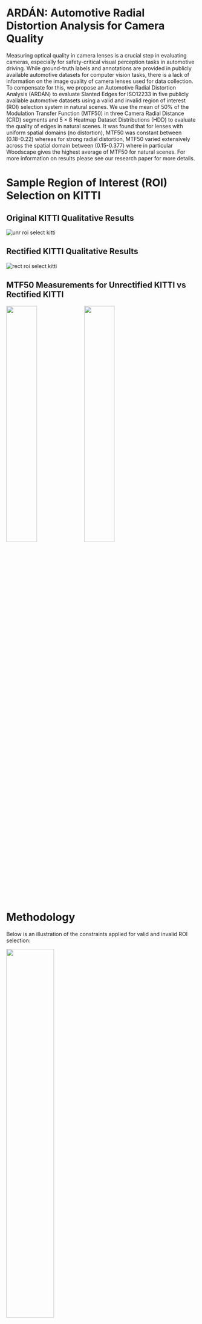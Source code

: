 # ARDÁN: Automotive Radial Distortion Analysis for Camera Quality
Measuring optical quality in camera lenses is a crucial step in evaluating cameras, especially for safety-critical visual perception tasks in automotive driving. While ground-truth labels and annotations are provided in publicly available automotive datasets for computer vision tasks, there is a lack of information on the image quality of camera lenses used for data collection. To compensate for this, we propose an Automotive Radial Distortion Analysis (ARDÁN) to evaluate Slanted Edges for ISO12233 in five publicly available automotive datasets using a valid and invalid region of interest (ROI) selection system in natural scenes. We use the mean of 50\% of the Modulation Transfer Function (MTF50) in three Camera Radial Distance (CRD) segments and $5 \times 8$ Heatmap Dataset Distributions (HDD) to evaluate the quality of edges in natural scenes. It was found that for lenses with uniform spatial domains (no distortion), MTF50 was constant between (0.18-0.22) whereas for strong radial distortion, MTF50 varied extensively across the spatial domain between (0.15-0.377) where in particular Woodscape gives the highest average of MTF50 for natural scenes. For more information on results please see our research paper for more details. 

# Sample Region of Interest (ROI) Selection on KITTI
## Original KITTI Qualitative Results
![unr roi select kitti](https://github.com/danieleceUL/adaptive_nssfr_sfrmat5/blob/main/images/unr-ROI-select.png)
## Rectified KITTI Qualitative Results
![rect roi select kitti](https://github.com/danieleceUL/adaptive_nssfr_sfrmat5/blob/main/images/rect-ROI-select.png)

## MTF50 Measurements for Unrectified KITTI vs Rectified KITTI
<p float="kitti MTF50">
<img src="https://github.com/danieleceUL/adaptive_nssfr_sfrmat5/blob/main/images/0000000005_NS_SFR_Horizontal_SFR_ROI_MTF50.png" width=40% height=40%>
<img src="https://github.com/danieleceUL/adaptive_nssfr_sfrmat5/blob/main/images/0000000000_NS_SFR_Horizontal_SFR_ROI_MTF50.png" width=40% height=40%>
</p>

# Methodology
Below is an illustration of the constraints applied for valid and invalid ROI selection:
<p>
<img src="https://github.com/danieleceUL/adaptive_nssfr_sfrmat5/blob/main/images/MTF_constraints.png" width=50% height=50%>
</p>

**MTF Convexity**: Checking for convexity is a method for ensuring a consistently smooth slope in MTF curves. Slope change or the rate of change in MTF is is of interest. Depending on the position of the first local maximum and minimum measurements, the most significant drop in MTF across the sampling points between 0 and 1 is recorded.
**Energy Limitation above Nyquist frequency**: The area under the curve after 0.5 cy/px should not
exceed 0.2 (0.5cy/px × 0.4SFR) which is at the limit of the local minima constraint.
**Regional Mask Lens Alignment(RMLA)**: A strategy for aligning the regional mask with the geometry of the
camera. This ensures the complete removal of any camera vignetting which contains the dark corners where light falls off the lens.
# MTF Convexity
## Qualitative Results for Front View Woodscape
### Before Convexity
![roi select](https://github.com/danieleceUL/adaptive_nssfr_sfrmat5/blob/main/images/00000_FV_H.png)
![bf data convexity](https://github.com/danieleceUL/adaptive_nssfr_sfrmat5/blob/main/images/00000_FV_NS_SFR_Horizontal_SFR.jpg)
### After Convexity
![roi select](https://github.com/danieleceUL/adaptive_nssfr_sfrmat5/blob/main/images/00000_FV_H_data_convex.png)
MTF convexity detects and filters out drastic slope changes in measurements.
Eliminates measurements with behaviour such as line No. 11 from above. <br/>
After Data Convexity is applied to measurements:
![af data convexity](https://github.com/danieleceUL/adaptive_nssfr_sfrmat5/blob/main/images/00000_FV_NS_SFR_Horizontal_SFR_data_convex.jpg)

For more information see:
- [NS-SFR GUI](https://github.com/OlivervZ11/NSSFR-GUI)
- [sfrmat5](http://burnsdigitalimaging.com/software/sfrmat/iso12233-sfrmat5/)


# GPU Acceleration

Current algorithm has GPU hardware accelereation support for 4 workers using parallel pooling.
Code automatically detects whether there is GPU/CPU only on system and executes code according to step.
GPU support recommended for large datasets with 10+ images.

Sample code showing GPU detection:

![gpu acc](https://github.com/danieleceUL/adaptive_nssfr_sfrmat5/blob/main/images/gpu-acc.png)

![gpu acc](https://github.com/danieleceUL/adaptive_nssfr_sfrmat5/blob/main/images/gpu-acc-2.png)

# Sample Run

## Part 1

1. On executing code  'SFR_roi_proposal.m' in Matlab, the following GUI box appears for user, please navigate and open appropriate directory with images:

![data](https://github.com/danieleceUL/adaptive_nssfr_sfrmat5/blob/main/images/folder-with-data.png)

2. Choose appropriate regional mask for KITTI, Woodscape, SynWoodscape or LMS datasets

![masks](https://github.com/danieleceUL/adaptive_nssfr_sfrmat5/blob/main/images/regional-masks.png)

3. Choose destination directory in which results should be saved:

![target folder](https://github.com/danieleceUL/adaptive_nssfr_sfrmat5/blob/main/images/folder-with-results.png)

Results and CSV files will be saved automatically in the target directory and execution time depends on the number of test images present in the data folder.

## Part 2
On executing code 'SFR_roi_analysis.m' in Matlab, the following GUI box appears for user. Please choose the target directory in which results are saved for Radial Distance and Heatmap analysis:


## Sample Results
![target folder](https://github.com/danieleceUL/adaptive_nssfr_sfrmat5/blob/main/images/select-results-folder.png)

Sample Spatial Distribution with Radial Distances:

![spa dist](https://github.com/danieleceUL/adaptive_nssfr_sfrmat5/blob/main/sample_results/spatial_dist_horizontal_ROIs.png)

Sample Heatmap results for MTF50 per 5x8 region of spatial domain:

![spa dist](https://github.com/danieleceUL/adaptive_nssfr_sfrmat5/blob/main/sample_results/surface_plot_horizontal_MTF50_mean.png)

Sample Results (Note: MTF on y-axis):

![mtf measure](https://github.com/danieleceUL/adaptive_nssfr_sfrmat5/blob/main/sample_results/mean_horizontal_MTFs_per_Annuli.png)

